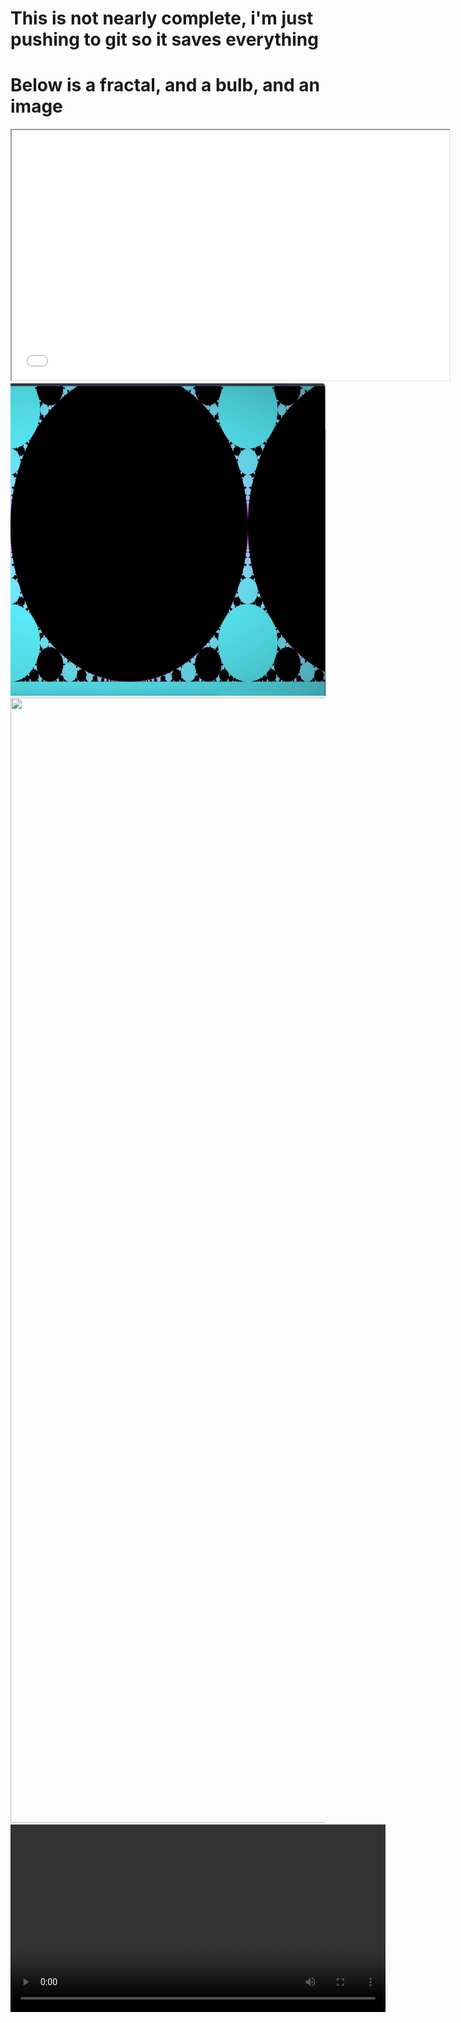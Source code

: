 # This is not nearly complete, i'm just pushing to git so it saves everything
# Below is a fractal, and a bulb, and an image

<iframe src="media/post6/index.html" width="700" height="400"></iframe>

<img src="../media/post6/freezeframe1.png" width="700" height="500">
<img src="../media/post6/freezeframe2.png" width="700" height="1800">



<video width="600" controls>  
  <source src="../media/post6/bulb.mp4" type="video/mp4">
</video>  
